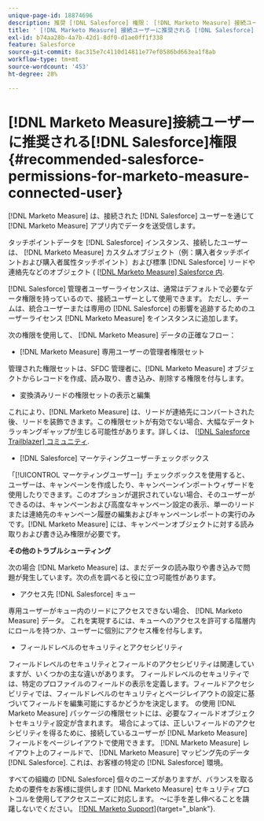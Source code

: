 ```yaml
---
unique-page-id: 18874696
description: 推奨 [!DNL Salesforce] 権限： [!DNL Marketo Measure] 接続ユーザ — [!DNL Marketo Measure]  — 製品ドキュメント
title: ' [!DNL Marketo Measure] 接続ユーザーに推奨される [!DNL Salesforce] 権限'
exl-id: b74aa28b-4a7b-42d1-8df0-d1ae0ff1f338
feature: Salesforce
source-git-commit: 8ac315e7c4110d14811e77ef0586bd663ea1f8ab
workflow-type: tm+mt
source-wordcount: '453'
ht-degree: 28%

---
```


# [!DNL Marketo Measure]接続ユーザーに推奨される[!DNL Salesforce]権限 {#recommended-salesforce-permissions-for-marketo-measure-connected-user}

[!DNL Marketo Measure] は、接続された [!DNL Salesforce] ユーザーを通じて [!DNL Marketo Measure] アプリ内でデータを送受信します。

タッチポイントデータを [!DNL Salesforce] インスタンス、接続したユーザーは、 [!DNL Marketo Measure] カスタムオブジェクト（例：購入者タッチポイントおよび購入者属性タッチポイント）および標準 [!DNL Salesforce] リードや連絡先などのオブジェクト ( [[!DNL Marketo Measure] Salesforce 内](/help/configuration-and-setup/marketo-measure-and-salesforce/how-marketo-measure-and-salesforce-interact.md).

[!DNL Salesforce] 管理者ユーザーライセンスは、通常はデフォルトで必要なデータ権限を持っているので、接続ユーザーとして使用できます。 ただし、チームは、統合ユーザーまたは専用の [!DNL Salesforce] の影響を追跡するためのユーザーライセンス [!DNL Marketo Measure] をインスタンスに追加します。

次の権限を使用して、 [!DNL Marketo Measure] データの正確なフロー：

* [!DNL Marketo Measure] 専用ユーザーの管理者権限セット

管理された権限セットは、SFDC 管理者に、[!DNL Marketo Measure] オブジェクトからレコードを作成、読み取り、書き込み、削除する権限を付与します。

* 変換済みリードの権限セットの表示と編集

これにより、[!DNL Marketo Measure] は、リードが連絡先にコンバートされた後、リードを装飾できます。この権限セットが有効でない場合、大幅なデータトラッキングギャップが生じる可能性があります。詳しくは、 [[!DNL Salesforce Trailblazer] コミュニティ](https://help.salesforce.com/articleView?id=leads_view_edit_converted.htm&amp;type=5).

* [!DNL Salesforce] マーケティングユーザーチェックボックス

「[!UICONTROL マーケティングユーザー]」チェックボックスを使用すると、ユーザーは、キャンペーンを作成したり、キャンペーンインポートウィザードを使用したりできます。このオプションが選択されていない場合、そのユーザーができるのは、キャンペーンおよび高度なキャンペーン設定の表示、単一のリードまたは連絡先のキャンペーン履歴の編集およびキャンペーンレポートの実行のみです。[!DNL Marketo Measure] には、キャンペーンオブジェクトに対する読み取りおよび書き込み権限が必要です。

**その他のトラブルシューティング**

次の場合 [!DNL Marketo Measure] は、まだデータの読み取りや書き込みで問題が発生しています。次の点を調べると役に立つ可能性があります。

* アクセス先 [!DNL Salesforce] キュー

専用ユーザーがキュー内のリードにアクセスできない場合、 [!DNL Marketo Measure] データ。 これを実現するには、キューへのアクセスを許可する階層内にロールを持つか、ユーザーに個別にアクセス権を付与します。

* フィールドレベルのセキュリティとアクセシビリティ

フィールドレベルのセキュリティとフィールドのアクセシビリティは関連していますが、いくつかの主な違いがあります。 フィールドレベルのセキュリティでは、特定のプロファイルのフィールドの表示を定義します。フィールドアクセシビリティでは、フィールドレベルのセキュリティとページレイアウトの設定に基づいてフィールドを編集可能にするかどうかを決定します。 の使用 [!DNL Marketo Measure] パッケージの権限セットには、必要なフィールドオブジェクトセキュリティ設定が含まれます。 場合によっては、正しいフィールドのアクセシビリティを得るために、接続しているユーザーが [!DNL Marketo Measure] フィールドをページレイアウトで使用できます。 [!DNL Marketo Measure] レイアウト上のフィールドで、 [!DNL Marketo Measure] マッピング先のデータ [!DNL Salesforce]. これは、お客様の特定の [!DNL Salesforce] 環境。

すべての組織の [!DNL Salesforce] 個々のニーズがありますが、バランスを取るための要件をお客様に提供します [!DNL Marketo Measure] セキュリティプロトコルを使用してアクセスニーズに対応します。 ～に手を差し伸べることを躊躇しないでください。 [[!DNL Marketo Support]](https://nation.marketo.com/t5/support/ct-p/Support){target="_blank"}.
